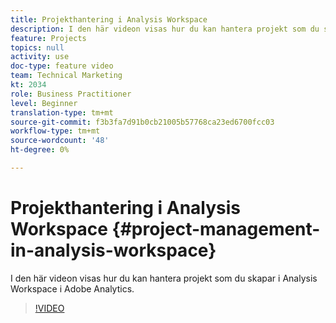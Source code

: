 ```yaml
---
title: Projekthantering i Analysis Workspace
description: I den här videon visas hur du kan hantera projekt som du skapar i Analysis Workspace i Adobe Analytics.
feature: Projects
topics: null
activity: use
doc-type: feature video
team: Technical Marketing
kt: 2034
role: Business Practitioner
level: Beginner
translation-type: tm+mt
source-git-commit: f3b3fa7d91b0cb21005b57768ca23ed6700fcc03
workflow-type: tm+mt
source-wordcount: '48'
ht-degree: 0%

---
```



# Projekthantering i Analysis Workspace {#project-management-in-analysis-workspace}

I den här videon visas hur du kan hantera projekt som du skapar i Analysis Workspace i Adobe Analytics.

>[!VIDEO](https://video.tv.adobe.com/v/24035/?quality=12)
